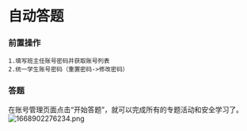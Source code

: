 # 自动答题

### 前置操作
```
1.填写班主任账号密码并获取账号列表
2.统一学生账号密码（重置密码->修改密码）

```


### 答题
在账号管理页面点击“开始答题”，就可以完成所有的专题活动和安全学习了。
![1668902276234.png](https://p2.myzwq.com/i/2022/11/20/63796d87cde92.png)
